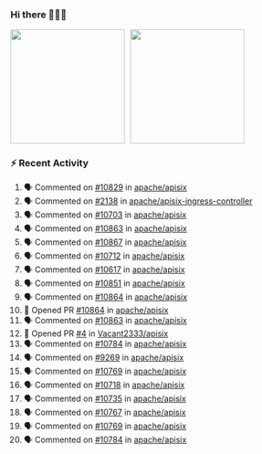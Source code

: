 ### Hi there 👋👋👋

<div style="display: flex; gap: 10px;">
  <img height="200px" src="https://github-readme-stats.vercel.app/api?username=Vacant2333&show_icons=true&theme=flag-india&count_private=true&hide_rank=true&include_all_commits=true">
  <img height="200px" src="https://github-readme-stats.vercel.app/api/top-langs/?username=Vacant2333&layout=donut">
</div>

### :zap: Recent Activity

<!--START_SECTION:activity-->
1. 🗣 Commented on [#10829](https://github.com/apache/apisix/issues/10829#issuecomment-1909216544) in [apache/apisix](https://github.com/apache/apisix)
2. 🗣 Commented on [#2138](https://github.com/apache/apisix-ingress-controller/issues/2138#issuecomment-1908303375) in [apache/apisix-ingress-controller](https://github.com/apache/apisix-ingress-controller)
3. 🗣 Commented on [#10703](https://github.com/apache/apisix/pull/10703#issuecomment-1908268670) in [apache/apisix](https://github.com/apache/apisix)
4. 🗣 Commented on [#10863](https://github.com/apache/apisix/issues/10863#issuecomment-1908259822) in [apache/apisix](https://github.com/apache/apisix)
5. 🗣 Commented on [#10867](https://github.com/apache/apisix/issues/10867#issuecomment-1908236597) in [apache/apisix](https://github.com/apache/apisix)
6. 🗣 Commented on [#10712](https://github.com/apache/apisix/issues/10712#issuecomment-1906120138) in [apache/apisix](https://github.com/apache/apisix)
7. 🗣 Commented on [#10617](https://github.com/apache/apisix/issues/10617#issuecomment-1906052698) in [apache/apisix](https://github.com/apache/apisix)
8. 🗣 Commented on [#10851](https://github.com/apache/apisix/pull/10851#issuecomment-1906032205) in [apache/apisix](https://github.com/apache/apisix)
9. 🗣 Commented on [#10864](https://github.com/apache/apisix/pull/10864#issuecomment-1905724198) in [apache/apisix](https://github.com/apache/apisix)
10. 💪 Opened PR [#10864](https://github.com/apache/apisix/pull/10864) in [apache/apisix](https://github.com/apache/apisix)
11. 🗣 Commented on [#10863](https://github.com/apache/apisix/issues/10863#issuecomment-1905714511) in [apache/apisix](https://github.com/apache/apisix)
12. 💪 Opened PR [#4](https://github.com/Vacant2333/apisix/pull/4) in [Vacant2333/apisix](https://github.com/Vacant2333/apisix)
13. 🗣 Commented on [#10784](https://github.com/apache/apisix/issues/10784#issuecomment-1905556807) in [apache/apisix](https://github.com/apache/apisix)
14. 🗣 Commented on [#9269](https://github.com/apache/apisix/issues/9269#issuecomment-1905365485) in [apache/apisix](https://github.com/apache/apisix)
15. 🗣 Commented on [#10769](https://github.com/apache/apisix/issues/10769#issuecomment-1905361918) in [apache/apisix](https://github.com/apache/apisix)
16. 🗣 Commented on [#10718](https://github.com/apache/apisix/issues/10718#issuecomment-1904145453) in [apache/apisix](https://github.com/apache/apisix)
17. 🗣 Commented on [#10735](https://github.com/apache/apisix/issues/10735#issuecomment-1904139379) in [apache/apisix](https://github.com/apache/apisix)
18. 🗣 Commented on [#10767](https://github.com/apache/apisix/issues/10767#issuecomment-1904042019) in [apache/apisix](https://github.com/apache/apisix)
19. 🗣 Commented on [#10769](https://github.com/apache/apisix/issues/10769#issuecomment-1904038569) in [apache/apisix](https://github.com/apache/apisix)
20. 🗣 Commented on [#10784](https://github.com/apache/apisix/issues/10784#issuecomment-1904034956) in [apache/apisix](https://github.com/apache/apisix)
<!--END_SECTION:activity-->
